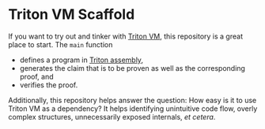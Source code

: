 # Triton VM Scaffold

If you want to try out and tinker with [Triton VM](https://triton-vm.org), this repository is a great place to start.
The `main` function
- defines a program in [Triton assembly](https://triton-vm.org/spec/instructions.html),
- generates the claim that is to be proven as well as the corresponding proof, and
- verifies the proof.

Additionally, this repository helps answer the question:
How easy is it to use Triton VM as a dependency?
It helps identifying unintuitive code flow, overly complex structures, unnecessarily exposed internals, _et cetera_.
